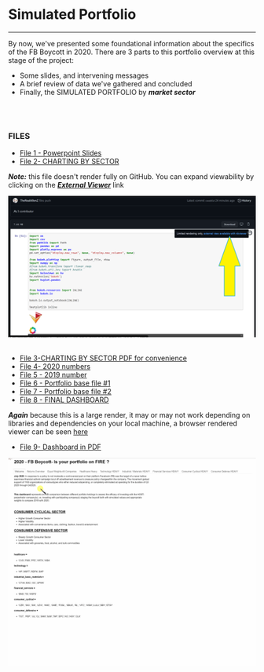 # Simulated Portfolio
---

By now, we've presented some foundational information about the specifics of the FB Boycott in 2020. 
There are 3 parts to this portfolio overview at this stage of the project: 
* Some slides, and intervening messages 
* A brief review of data we've gathered and concluded 
* Finally, the SIMULATED PORTFOLIO by ***market sector***
<br/>
<br/>

### FILES 

* [File 1 - Powerpoint Slides](https://github.com/TheRealAllenZ/Sumitha_John_Allen_P1/blob/b223067c29fcc76af2eda9ecf96f29461f9ad59b/ALLEN/FILES/Portfolio.pdf)
* [File 2- CHARTING BY SECTOR](https://github.com/TheRealAllenZ/Sumitha_John_Allen_P1/blob/a8513a0e9cb4268c598b55ea5d51ffad1b29ee6f/ALLEN/FILES/(Project)%20CHARTING%20BY%20SECTOR.ipynb)
 
***Note:*** this file doesn't render fully on GitHub. You can expand viewability by clicking on the <u>***External Viewer***</u> link 
 
 
![External Link](https://github.com/TheRealAllenZ/Sumitha_John_Allen_P1/blob/a8513a0e9cb4268c598b55ea5d51ffad1b29ee6f/ALLEN/FILES/ExternalViewer.png)
<br/>
<br/>
* [File 3-CHARTING BY SECTOR PDF for convenience](https://github.com/TheRealAllenZ/Sumitha_John_Allen_P1/blob/a8513a0e9cb4268c598b55ea5d51ffad1b29ee6f/ALLEN/FILES/(Project)%20Charting%20by%20Sector.pdf) 
* [File 4- 2020 numbers](https://github.com/TheRealAllenZ/Sumitha_John_Allen_P1/blob/cb999d3c8d8fc8d5c073d9f5ecffc90cf8124bd3/ALLEN/FILES/closing_2020sp.csv)
* [File 5 - 2019 number](https://github.com/TheRealAllenZ/Sumitha_John_Allen_P1/blob/cb999d3c8d8fc8d5c073d9f5ecffc90cf8124bd3/ALLEN/FILES/closingprice2019withSP.csv)
* [File 6 - Portfolio base file #1](https://github.com/TheRealAllenZ/Sumitha_John_Allen_P1/blob/a8513a0e9cb4268c598b55ea5d51ffad1b29ee6f/ALLEN/FILES/Portfolio(baseFile1).ipynb)
* [File 7 - Portfolio base file #2](https://github.com/TheRealAllenZ/Sumitha_John_Allen_P1/blob/a8513a0e9cb4268c598b55ea5d51ffad1b29ee6f/ALLEN/FILES/Portfolio(baseFile2).ipynb)
* [File 8 - FINAL DASHBOARD](https://github.com/TheRealAllenZ/Sumitha_John_Allen_P1/blob/a8513a0e9cb4268c598b55ea5d51ffad1b29ee6f/ALLEN/FILES/DASHBOARD%20-.ipynb)

***Again*** because this is a large render, it may or may not work depending on libraries and dependencies on your local machine, a browser rendered viewer can be seen 
[here](https://nbviewer.jupyter.org/github/TheRealAllenZ/Sumitha_John_Allen_P1/blob/a8513a0e9cb4268c598b55ea5d51ffad1b29ee6f/ALLEN/FILES/DASHBOARD%20-.ipynb)

* [File 9- Dashboard in PDF](https://github.com/TheRealAllenZ/Sumitha_John_Allen_P1/blob/536f2fa77d960a94dff520a9fb6ffa2d9928358b/ALLEN/FILES/FB%20Dashboard.pdf)

![DASHBOARD PREVIEW](https://github.com/TheRealAllenZ/Sumitha_John_Allen_P1/blob/07c0b7f8f5f8f0fafb074df010ad13e4d85225e4/ALLEN/FILES/dashboard.gif)

